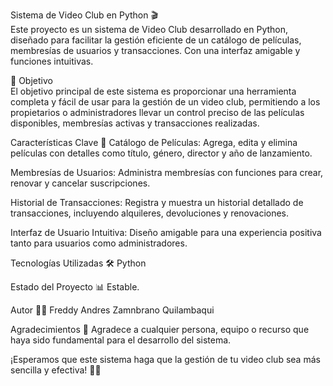 Sistema de Video Club en Python 🎬	
Este proyecto es un sistema de Video Club desarrollado en Python, diseñado para facilitar la gestión eficiente de un catálogo de películas, membresías de usuarios y transacciones. Con una interfaz amigable y funciones intuitivas.

🎯 Objetivo	
El objetivo principal de este sistema es proporcionar una herramienta completa y fácil de usar para la gestión de un video club, permitiendo a los propietarios o administradores llevar un control preciso de las películas disponibles, membresías activas y transacciones realizadas.

Características Clave 🚀	
Catálogo de Películas: Agrega, edita y elimina películas con detalles como título, género, director y año de lanzamiento.

Membresías de Usuarios: Administra membresías con funciones para crear, renovar y cancelar suscripciones.

Historial de Transacciones: Registra y muestra un historial detallado de transacciones, incluyendo alquileres, devoluciones y renovaciones.

Interfaz de Usuario Intuitiva: Diseño amigable para una experiencia positiva tanto para usuarios como administradores.

Tecnologías Utilizadas 🛠️
Python

Estado del Proyecto 📊
Estable.


Autor 👨‍💻
Freddy Andres Zamnbrano Quilambaqui

Agradecimientos 🙏
Agradece a cualquier persona, equipo o recurso que haya sido fundamental para el desarrollo del sistema.

¡Esperamos que este sistema haga que la gestión de tu video club sea más sencilla y efectiva! 🍿✨
